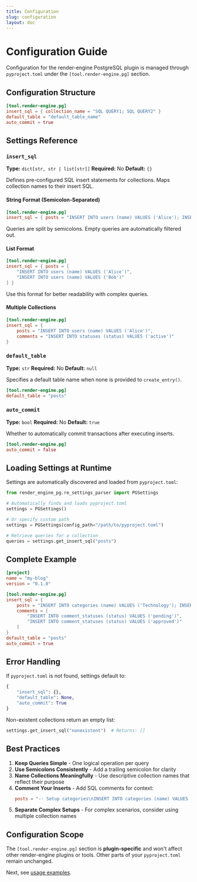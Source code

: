 ```yaml
---
title: Configuration
slug: configuration
layout: doc
---
```


# Configuration Guide

Configuration for the render-engine PostgreSQL plugin is managed through `pyproject.toml` under the `[tool.render-engine.pg]` section.

## Configuration Structure

```toml
[tool.render-engine.pg]
insert_sql = { collection_name = "SQL QUERY1; SQL QUERY2" }
default_table = "default_table_name"
auto_commit = true
```

## Settings Reference

### `insert_sql`

**Type:** `dict[str, str | list[str]]`
**Required:** No
**Default:** `{}`

Defines pre-configured SQL insert statements for collections. Maps collection names to their insert SQL.

#### String Format (Semicolon-Separated)

```toml
[tool.render-engine.pg]
insert_sql = { posts = "INSERT INTO users (name) VALUES ('Alice'); INSERT INTO users (name) VALUES ('Bob')" }
```

Queries are split by semicolons. Empty queries are automatically filtered out.

#### List Format

```toml
[tool.render-engine.pg]
insert_sql = { posts = [
    "INSERT INTO users (name) VALUES ('Alice')",
    "INSERT INTO users (name) VALUES ('Bob')"
] }
```

Use this format for better readability with complex queries.

#### Multiple Collections

```toml
[tool.render-engine.pg]
insert_sql = {
    posts = "INSERT INTO users (name) VALUES ('Alice')",
    comments = "INSERT INTO statuses (status) VALUES ('active')"
}
```

### `default_table`

**Type:** `str`
**Required:** No
**Default:** `null`

Specifies a default table name when none is provided to `create_entry()`.

```toml
[tool.render-engine.pg]
default_table = "posts"
```

### `auto_commit`

**Type:** `bool`
**Required:** No
**Default:** `true`

Whether to automatically commit transactions after executing inserts.

```toml
[tool.render-engine.pg]
auto_commit = false
```

## Loading Settings at Runtime

Settings are automatically discovered and loaded from `pyproject.toml`:

```python
from render_engine_pg.re_settings_parser import PGSettings

# Automatically finds and loads pyproject.toml
settings = PGSettings()

# Or specify custom path
settings = PGSettings(config_path="/path/to/pyproject.toml")

# Retrieve queries for a collection
queries = settings.get_insert_sql("posts")
```

## Complete Example

```toml
[project]
name = "my-blog"
version = "0.1.0"

[tool.render-engine.pg]
insert_sql = {
    posts = "INSERT INTO categories (name) VALUES ('Technology'); INSERT INTO categories (name) VALUES ('Travel')",
    comments = [
        "INSERT INTO comment_statuses (status) VALUES ('pending')",
        "INSERT INTO comment_statuses (status) VALUES ('approved')"
    ]
}
default_table = "posts"
auto_commit = true
```

## Error Handling

If `pyproject.toml` is not found, settings default to:

```python
{
    "insert_sql": {},
    "default_table": None,
    "auto_commit": True
}
```

Non-existent collections return an empty list:

```python
settings.get_insert_sql("nonexistent")  # Returns: []
```

## Best Practices

1. **Keep Queries Simple** - One logical operation per query
2. **Use Semicolons Consistently** - Add a trailing semicolon for clarity
3. **Name Collections Meaningfully** - Use descriptive collection names that reflect their purpose
4. **Comment Your Inserts** - Add SQL comments for context:
   ```toml
   posts = "-- Setup categories\nINSERT INTO categories (name) VALUES ('Tech'); INSERT INTO categories (name) VALUES ('Travel')"
   ```
5. **Separate Complex Setups** - For complex scenarios, consider using multiple collection names

## Configuration Scope

The `[tool.render-engine.pg]` section is **plugin-specific** and won't affect other render-engine plugins or tools. Other parts of your `pyproject.toml` remain unchanged.

Next, see [usage examples](./03-usage.md).
